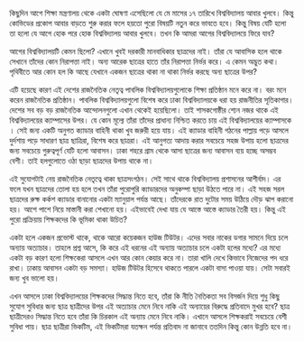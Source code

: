 কিছুদিন আগে শিক্ষা মন্ত্রণালয় থেকে একটা ঘোষণা এসেছিলো যে মে মাসের ১৭ তারিখে বিশ্ববিদ্যালয় আবার খুলবে। কিন্তু কোভিডের প্রকোপ আবার বাড়তে শুরু করার ফলে হয়তো পুরো বিষয়টি নতুন করে ভাবতে হবে। কিন্তু বিষয় যেটি হলো তা হলো যে আগে হোক পরে হোক বিশ্ববিদ্যালয় আবার খুলবে। তখন কি আমরা আগের বিশ্ববিদ্যালয়ে ফিরে যাব? 

আগের বিশ্ববিদ্যালয়টি কেমন ছিলো? এখানে খুবই দরকারী মানবাধিকার ছাত্রদের নাই। তাঁরা যে আবাসিক হলে থাকে সেখানে তাঁদের কোন নিরাপত্তা নাই। অন্য আরেক ছাত্রের হাতে তাঁর নিরাপত্তা নির্ভর করে। এ কেমন অদ্ভুত কথা। পৃথিবীতে আর কোন হল কি আছে যেখানে একজন ছাত্রের থাকা না থাকা নির্ভর করছে অন্য ছাত্রের উপর? 

এটি হয়েছে কারণ এই দেশের রাজনৈতিক নেতৃত্ব পাবলিক বিশ্ববিদ্যালয়গুলোকে শিক্ষা প্রতিষ্ঠান মনে করে না। বরং মনে করেন রাজনৈতিক প্রতিষ্ঠান। পাবলিক বিশ্ববিদ্যালয়গুলো বিশেষ করে ঢাকা বিশ্ববিদ্যালয়কে ধরা হয় রাজনীতির সূতিকাগার। দেশের সব বড় বড় রাজনৈতিক আন্দোলনগুলো এখান থেকেই হয়েছিলো। তাই শাসকগোষ্ঠীর শ্যেন নজর থাকে এই বিশ্ববিদ্যালয়ের ক্যাম্পাসের উপর। যে কোন মূল্যে তাঁরা তাঁদের প্রাধান্য  নিশ্চিত করতে চায় এই বিশ্ববিদ্যালয়ের ক্যাম্পাসকে । সেই জন্য একটি অনুগত ক্যাডার বাহিনী থাকা খুব জরুরী হয়ে যায়। এই ক্যাডার বাহিনী গঠনের পাল্লায় পড়ে আসলে দুর্দশায় পড়ে সাধারণ ছাত্র ছাত্রিরা, বিশেষ করে ছাত্ররা। এই আনুগত্য আদায় করার সবচেয়ে সহজ উপায় হলো ছাত্রদের জন্য সবচেয়ে গুরুত্বপূর্ণ যেটি হলো আবাসন। ঢাকা শহরে গ্রাম থেকে আসা ছাত্রের জন্য আবাসন ব্যয় হচ্ছে অসম্ভব বেশী। তাই হলগুলোতে ওঠা ছাড়া ছাত্রদের উপায় থাকে না। 

এই সুযোগটাই নেয় রাজনৈতিক নেতৃত্বে থাকা ছাত্রসংগঠন। সেই সাথে থাকে বিশ্ববিদ্যালয় প্রশাসনের আশীর্বাদ। এর ফলে যখন ছাত্রদের তোলা হয় হলে তখন তাঁরা পুরোপুরি ক্যাডারদের অনুকম্পা ছাড়া উঠতে পারে না। এই সহজ সরল ছাত্রদের রুক্ষ কর্কশ ক্যাডার বানানোর একটা ম্যানুয়াল পর্যন্ত আছে। তাঁদেরকে রাত দুটোর সময় উঠিয়ে দৌড় ঝাপ করানো হয়। আশে পাশে নিয়ে মাস্তানী করা শেখানো হয়। এইভাবেই দেখা যায় যে আস্তে আস্তে ক্যাডার তৈরী হয়। কিন্তু এই পুরো প্রক্রিয়ায় শিক্ষকদের কি ভূমিকা থাকা উচিত? 

একটা হলে একজন প্রভোস্ট থাকে, থাকে আরো কয়েকজন হাউজ টিউটর। এদের সবার নাকের ডগার সামনে দিয়ে চলে অন্যায় অত্যাচার। তাহলে প্রশ্ন আসে, কি করে এই ধরনের এই অন্যায় অত্যাচার চলে একটা হলের মধ্যে? এর মধ্যে একটা বড় কারণ হলো শিক্ষকেরা আসলে এখন আর কোন কেয়ার করে না। তারা খালি দেখে কিভাবে নিজেদের পদ ধরে রাখা। ঢাকায় আবাসন একটা বড় সমস্যা। হাউজ টিউটর হিসেবে থাকতে পারলে একটা বাসা পাওয়া যায়। সেটা সবারই জন্য খুব ভালো হয়। 

এখন আসলে ঢাকা বিশ্ববিদ্যালয়ের শিক্ষকদের সিদ্ধান্ত নিতে হবে, তাঁরা কি নীতি নৈতিকতা সব বিসর্জন দিয়ে শুধু কিছু সুযোগ সুবিধার জন্য ছাত্র ছাত্রীদের উপর এই অত্যাচার মেনে নিবে নাকি এই অন্যায়ের বিরুদ্ধে প্রতিবাদে মুখর হবে? ছাত্র ছাত্রীদেরও সিদ্ধান্ত নিতে হবে তাঁরা কি চিরকাল এই অন্যায় মেনে নিবে নাকি। এখানে আসলে শিক্ষকরাই সবচেয়ে বেশী সুবিধা পায়। ছাত্র ছাত্রীরা ভিকটিম, এই ভিকটিমরা যতক্ষন পর্যন্ত প্রতিবাদ না জানাবে ততদিন কিন্তু কোন উন্নতি হবে না। 
